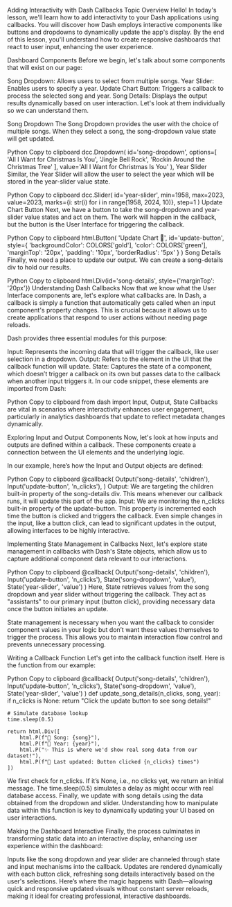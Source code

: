 Adding Interactivity with Dash Callbacks
Topic Overview
Hello! In today's lesson, we'll learn how to add interactivity to your Dash applications using callbacks. You will discover how Dash employs interactive components like buttons and dropdowns to dynamically update the app's display. By the end of this lesson, you'll understand how to create responsive dashboards that react to user input, enhancing the user experience.

Dashboard Components
Before we begin, let's talk about some components that will exist on our page:

Song Dropdown: Allows users to select from multiple songs.
Year Slider: Enables users to specify a year.
Update Chart Button: Triggers a callback to process the selected song and year.
Song Details: Displays the output results dynamically based on user interaction.
Let's look at them individually so we can understand them.

Song Dropdown
The Song Dropdown provides the user with the choice of multiple songs. When they select a song, the song-dropdown value state will get updated.

Python
Copy to clipboard
dcc.Dropdown(
    id='song-dropdown',
    options=[
        'All I Want for Christmas Is You',
        'Jingle Bell Rock',
        'Rockin Around the Christmas Tree'
    ],
    value='All I Want for Christmas Is You'
),
Year Slider
Similar, the Year Slider will allow the user to select the year which will be stored in the year-slider value state.

Python
Copy to clipboard
dcc.Slider(
    id='year-slider',
    min=1958,
    max=2023,
    value=2023,
    marks={i: str(i) for i in range(1958, 2024, 10)},
    step=1
)
Update Chart Button
Next, we have a button to take the song-dropdown and year-slider value states and act on them. The work will happen in the callback, but the button is the User Interface for triggering the callback.

Python
Copy to clipboard
html.Button(
    'Update Chart 🎵',
    id='update-button',
    style={
        'backgroundColor': COLORS['gold'],
        'color': COLORS['green'],
        'marginTop': '20px',
        'padding': '10px',
        'borderRadius': '5px'
    }
)
Song Details
Finally, we need a place to update our output. We can create a song-details div to hold our results.

Python
Copy to clipboard
html.Div(id='song-details', style={'marginTop': '20px'})
Understanding Dash Callbacks
Now that we know what the User Interface components are, let's explore what callbacks are. In Dash, a callback is simply a function that automatically gets called when an input component's property changes. This is crucial because it allows us to create applications that respond to user actions without needing page reloads.

Dash provides three essential modules for this purpose:

Input: Represents the incoming data that will trigger the callback, like user selection in a dropdown.
Output: Refers to the element in the UI that the callback function will update.
State: Captures the state of a component, which doesn’t trigger a callback on its own but passes data to the callback when another input triggers it.
In our code snippet, these elements are imported from Dash:

Python
Copy to clipboard
from dash import Input, Output, State
Callbacks are vital in scenarios where interactivity enhances user engagement, particularly in analytics dashboards that update to reflect metadata changes dynamically.

Exploring Input and Output Components
Now, let's look at how inputs and outputs are defined within a callback. These components create a connection between the UI elements and the underlying logic.

In our example, here’s how the Input and Output objects are defined:

Python
Copy to clipboard
@callback(
    Output('song-details', 'children'),
    Input('update-button', 'n_clicks'),
)
Output: We are targeting the children built-in property of the song-details div. This means whenever our callback runs, it will update this part of the app.
Input: We are monitoring the n_clicks built-in property of the update-button. This property is incremented each time the button is clicked and triggers the callback.
Even simple changes in the input, like a button click, can lead to significant updates in the output, allowing interfaces to be highly interactive.

Implementing State Management in Callbacks
Next, let's explore state management in callbacks with Dash's State objects, which allow us to capture additional component data relevant to our interactions.

Python
Copy to clipboard
@callback(
    Output('song-details', 'children'),
    Input('update-button', 'n_clicks'),
    State('song-dropdown', 'value'),
    State('year-slider', 'value')
)
Here, State retrieves values from the song dropdown and year slider without triggering the callback. They act as "assistants" to our primary input (button click), providing necessary data once the button initiates an update.

State management is necessary when you want the callback to consider component values in your logic but don’t want these values themselves to trigger the process. This allows you to maintain interaction flow control and prevents unnecessary processing.

Writing a Callback Function
Let's get into the callback function itself. Here is the function from our example:

Python
Copy to clipboard
@callback(
    Output('song-details', 'children'),
    Input('update-button', 'n_clicks'),
    State('song-dropdown', 'value'),
    State('year-slider', 'value')
)
def update_song_details(n_clicks, song, year):
    if n_clicks is None:
        return "Click the update button to see song details!"
    
    # Simulate database lookup
    time.sleep(0.5)
    
    return html.Div([
        html.P(f"🎵 Song: {song}"),
        html.P(f"📅 Year: {year}"),
        html.P("✨ This is where we'd show real song data from our dataset!"),
        html.P(f"🎸 Last updated: Button clicked {n_clicks} times")
    ])
We first check for n_clicks. If it’s None, i.e., no clicks yet, we return an initial message.
The time.sleep(0.5) simulates a delay as might occur with real database access.
Finally, we update with song details using the data obtained from the dropdown and slider.
Understanding how to manipulate data within this function is key to dynamically updating your UI based on user interactions.

Making the Dashboard Interactive
Finally, the process culminates in transforming static data into an interactive display, enhancing user experience within the dashboard:

Inputs like the song dropdown and year slider are channeled through state and input mechanisms into the callback.
Updates are rendered dynamically with each button click, refreshing song details interactively based on the user's selections.
Here’s where the magic happens with Dash—allowing quick and responsive updated visuals without constant server reloads, making it ideal for creating professional, interactive dashboards.
